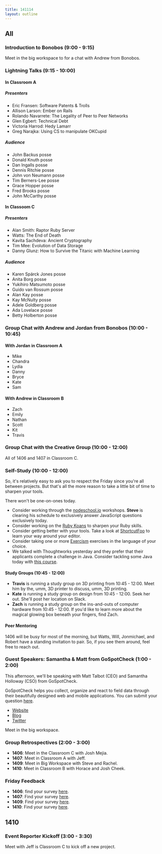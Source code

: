 ```yaml
---
title: 141114
layout: outline
---
```


## All

### Introduction to Bonobos (9:00 - 9:15)

Meet in the big workspace to for a chat with Andrew from Bonobos.

### Lightning Talks (9:15 - 10:00)

#### In Classroom A

##### Presenters

* Eric Fransen: Software Patents & Trolls
* Allison Larson: Ember on Rails
* Rolando Navarrete: The Legality of Peer to Peer Networks
* Glen Egbert: Technical Debt
* Victoria Harrod: Hedy Lamarr
* Greg Narajka: Using CS to manipulate OKCupid

##### Audience

* John Backus posse
* Donald Knuth posse
* Dan Ingalls posse
* Dennis Ritchie posse
* John von Neumann posse
* Tim Berners-Lee posse
* Grace Hopper posse
* Fred Brooks posse
* John McCarthy posse

#### In Classoom C

##### Presenters

* Alan Smith: Raptor Ruby Server
* Watts: The End of Death
* Kavita Sachdeva: Ancient Cryptography
* Tim Mee: Evolution of Data Storage
* Danny Glunz: How to Survive the Titanic with Machine Learning

##### Audience

* Karen Spärck Jones posse
* Anita Borg posse
* Yukihiro Matsumoto posse
* Guido van Rossum posse
* Alan Kay posse
* Kay McNulty posse
* Adele Goldberg posse
* Ada Lovelace posse
* Betty Holberton posse

### Group Chat with Andrew and Jordan from Bonobos (10:00 - 10:45)

#### With Jordan in Classroom A

* Mike
* Chandra
* Lydia
* Danny
* Bryce
* Kate
* Sam

#### With Andrew in Classroom B

* Zach
* Emily
* Nathan
* Scott
* Kit
* Travis

### Group Chat with the Creative Group (10:00 - 12:00)

All of 1406 and 1407 in Classroom C.

### Self-Study (10:00 - 12:00)

So, it's relatively easy to ask you to respect the Friday since you're all between projects. But that's all
the more reason to take a little bit of time to sharpen your tools.

There won't be one-on-ones today.

* Consider working through the [nodeschool.io](http://nodeschool.io/) workshops. **Steve** is clearing his
  schedule to exclusively answer JavaScript questions exclusively today.
* Consider working on the [Ruby Koans](http://rubykoans.com/) to sharpen your Ruby skills.
* Consider getting better with your tools. Take a look at [ShortcutFoo](https://www.shortcutfoo.com/) to
  learn your way around your editor.
* Consider taking one or more [Exercism](http://exercism.io) exercises in the language of your choice.
* We talked with Thoughtworks yesterday and they prefer that their applicants complete a challenge in Java.
  Consider tackling some Java today with [this course](https://www.udemy.com/java-tutorial/).

#### Study Groups (10:45 - 12:00)

* **Travis** is running a study group on 3D printing from 10:45 - 12:00. Meet him by the, umm, 3D printer to discuss, umm, 3D
  printing.
* **Kate** is running a study group on design from 10:45 - 12:00. Seek her out. She'll post her location on Slack.
* **Zach** is running a study group on the ins-and-outs of computer hardware from 10:45 - 12:00. If you'd like to learn more about the magical glowing box beneath your fingers, find Zach.

#### Peer Mentoring

1406 will be busy for most of the morning, but Watts, Will, Jonmichael, and Robert have a standing invitation to pair. So, if you see them around, feel free to reach out.

### Guest Speakers: Samantha & Matt from GoSpotCheck (1:00 - 2:00)

This afternoon, we'll be speaking with Matt Talbot (CEO) and Samantha Holloway (CSO) from GoSpotCheck.

GoSpotCheck helps you collect, organize and react to field data through their beautifully designed web and mobile applications. You can submit your question [here](https://www.google.com/moderator/#16/e=2151f7).

* [Website](http://www.gospotcheck.com)
* [Blog](http://www.gospotcheck.com/blog/)
* [Twitter](https://twitter.com/gospotcheck)

Meet in the big workspace.

### Group Retrospectives (2:00 - 3:00)

* **1406**: Meet in the Classroom C with Josh Mejia.
* **1407**: Meet in Classroom A with Jeff.
* **1409**: Meet in Big Workspace with Steve and Rachel.
* **1410**: Meet in Classroom B with Horace and Josh Cheek.

### Friday Feedback
* **1406**: find your survey [here](https://docs.google.com/a/casimircreative.com/forms/d/1xLe7idsTFlrkUsmJgFoleyKsMzfNTcL20fTmeosrd1w/viewform).
* **1407**: Find your survey [here](https://docs.google.com/a/casimircreative.com/forms/d/1GDeqNRDXLpR3ipIQ_Q8M9ZNQrhtg0PJIjiZoDCPH6rE/viewform).
* **1409**: Find your survey [here](https://docs.google.com/a/casimircreative.com/forms/d/1IOfnNMGIDQ95CVU-r8awEqmNt5_rWM8WK85H41Eui_c/viewform).
* **1410**: Find your survey [here](https://docs.google.com/a/casimircreative.com/forms/d/1Ogc2UHo9IZShMf31DXkKfV1DdYthrHNx11I-LwTO_XI/viewform).

## 1410

### Event Reporter Kickoff (3:00 - 3:30)

Meet with Jeff is Classroom C to kick off a new project.

